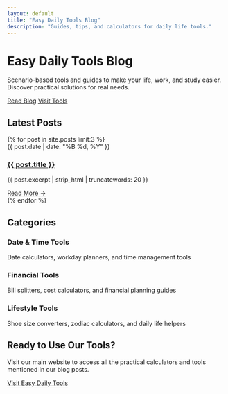 ```yaml
---
layout: default
title: "Easy Daily Tools Blog"
description: "Guides, tips, and calculators for daily life tools."
---
```


<div class="home">
  <div class="hero-section">
    <h1 class="hero-title">Easy Daily Tools Blog</h1>
    <p class="hero-description">Scenario-based tools and guides to make your life, work, and study easier. Discover practical solutions for real needs.</p>
    <div class="hero-buttons">
      <a href="/blog" class="btn btn-primary">Read Blog</a>
      <a href="https://www.easydailytools.com/en" class="btn btn-secondary" target="_blank" rel="noopener">Visit Tools</a>
    </div>
  </div>

  <div class="featured-posts">
    <h2>Latest Posts</h2>
    <div class="posts-grid">
      {% for post in site.posts limit:3 %}
      <article class="post-card">
        <div class="post-meta">
          <time datetime="{{ post.date | date_to_xmlschema }}">{{ post.date | date: "%B %d, %Y" }}</time>
        </div>
        <h3 class="post-title">
          <a href="{{ post.url }}">{{ post.title }}</a>
        </h3>
        <p class="post-excerpt">{{ post.excerpt | strip_html | truncatewords: 20 }}</p>
        <a href="{{ post.url }}" class="read-more">Read More →</a>
      </article>
      {% endfor %}
    </div>
  </div>

  <div class="categories-section">
    <h2>Categories</h2>
    <div class="categories-grid">
      <div class="category-card">
        <h3>Date & Time Tools</h3>
        <p>Date calculators, workday planners, and time management tools</p>
      </div>
      <div class="category-card">
        <h3>Financial Tools</h3>
        <p>Bill splitters, cost calculators, and financial planning guides</p>
      </div>
      <div class="category-card">
        <h3>Lifestyle Tools</h3>
        <p>Shoe size converters, zodiac calculators, and daily life helpers</p>
      </div>
    </div>
  </div>

  <div class="tools-section">
    <div class="container">
      <h2>Ready to Use Our Tools?</h2>
      <p>Visit our main website to access all the practical calculators and tools mentioned in our blog posts.</p>
      <div class="tools-link">
        <a href="https://www.easydailytools.com/en" class="btn btn-primary" target="_blank" rel="noopener">Visit Easy Daily Tools</a>
      </div>
    </div>
  </div>
</div>
